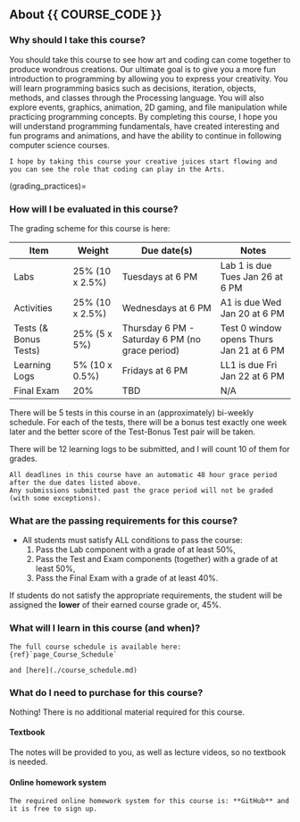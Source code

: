 ## About {{ COURSE_CODE }}

### Why should I take this course?

You should take this course to see how art and coding can come together to produce wondrous creations.
Our ultimate goal is to give you a more fun introduction to programming by allowing you to express your creativity.
You will learn programming basics such as decisions, iteration, objects, methods, and classes through the Processing language.
You will also explore events, graphics, animation, 2D gaming, and file manipulation while practicing programming concepts.
By completing this course, I hope you will understand programming fundamentals, have created interesting and fun programs and animations, and have the ability to continue in following computer science courses.

```{tip}
I hope by taking this course your creative juices start flowing and you can see the role that coding can play in the Arts.
```

(grading_practices)=
### How will I be evaluated in this course?

The grading scheme for this course is here:

| Item                  | Weight          | Due date(s)                                     | Notes |
|-----------------------|-----------------|-------------------------------------------------| -------------- |
| Labs                  | 25% (10 x 2.5%) | Tuesdays at 6 PM                                | Lab 1 is due Tues Jan 26 at 6 PM |
| Activities            | 25% (10 x 2.5%) | Wednesdays at 6 PM                              | A1 is due Wed Jan 20 at 6 PM |
| Tests (& Bonus Tests) | 25% (5 x 5%)    | Thursday 6 PM - Saturday 6 PM (no grace period) | Test 0 window opens Thurs Jan 21 at 6 PM|
| Learning Logs         | 5% (10 x 0.5%)  | Fridays at 6 PM                                 | LL1 is due Fri Jan 22 at 6 PM|
| Final Exam            | 20%             | TBD                                             | N/A |


There will be 5 tests in this course in an (approximately) bi-weekly schedule.
For each of the tests, there will be a bonus test exactly one week later and the better score of the Test-Bonus Test pair will be taken.

There will be 12 learning logs to be submitted, and I will count 10 of them for grades.

```{attention} 
All deadlines in this course have an automatic 48 hour grace period after the due dates listed above.
Any submissions submitted past the grace period will not be graded (with some exceptions).
```

### What are the passing requirements for this course?

- All students must satisfy ALL conditions to pass the course:
    1. Pass the Lab component with a grade of at least 50%,
    1. Pass the Test and Exam components (together) with a grade of at least 50%,
    1. Pass the Final Exam with a grade of at least 40%.

If students do not satisfy the appropriate requirements, the student will be assigned the **lower** of their earned course grade or, 45%.

### What will I learn in this course (and when)?
<!-- 
1. Pellentesque pellentesque ut arcu vel sagittis.
1. Sed faucibus at ipsum pharetra euismod.
1. Interdum et malesuada fames ac ante ipsum primis in faucibus.
1. Vivamus pharetra pretium dui, nec semper enim vehicula nec.
1. Quisque vel odio dui. Aenean ullamcorper arcu sit amet gravida dapibus. -->

```{tip}
The full course schedule is available here: {ref}`page_Course_Schedule`

and [here](./course_schedule.md)
```
### What do I need to purchase for this course?

Nothing! There is no additional material required for this course. 

#### Textbook

The notes will be provided to you, as well as lecture videos, so no textbook is needed.

#### Online homework system

```{tip}
The required online homework system for this course is: **GitHub** and it is free to sign up.
```